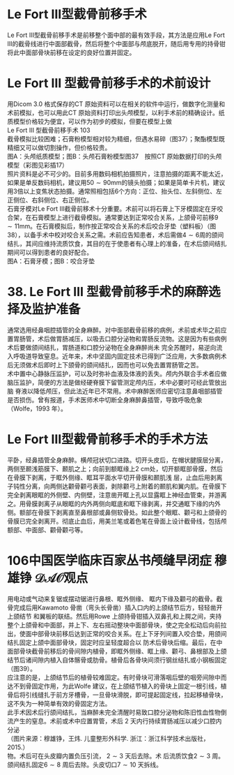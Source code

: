 # Le Fort Ⅲ型截骨前移手术  
Le Fort Ⅲ型截骨前移手术是前移整个面中部的最有效手段，其方法是应用Le Fort Ⅲ的截骨线进行中面部截骨，然后将整个中面部与颅底脱开，随后用专用的持骨钳将此中面部骨块前移在设定的良好位置并固定。  
#  Le Fort  Ⅲ 型截骨前移手术的术前设计  
用Dicom 3.0 格式保存的CT 原始资料可以在相关的软件中运行，做数字化测量和术前模拟，也可以用此CT 原始资料打印出头颅模型，以利手术前的精确设计。纸质模型价格较为便宜，可以作为初步的模拟，但要在模型上做  
Le Fort  Ⅲ 型截骨前移手术 103  
截骨模拟比较困难；石膏粉模型相对较为精细，但遇水易碎（图37）；聚酯模型既精细又可以做切割操作，但价格较贵。  
图A：头颅纸质模型；图B：头颅石膏粉模型图37　按照CT 原始数据打印的头颅模型（彩图见彩插17）  
照片资料是必不可少的。目前多用数码相机拍摄照片，注意拍摄的距离不能太近，如果是单反数码相机，建议用$50\sim90\mathrm{mm}$的镜头拍摄；如果是简单卡片机，建议用3倍以上变焦状态拍摄。通常照相包括6个方向：正位、抬头位、左斜侧位、左正侧位、右斜侧位、右正侧位。  
石膏牙模对Le Fort Ⅲ截骨前移术十分重要。术前可以将石膏上下牙模固定在牙咬合架，在石膏模型上进行截骨模拟。通常要达到正常咬合关系，上颌骨可前移$9\sim11\mathrm{{mm}}$。在石膏模拟后，制作按正常咬合关系的术后咬合牙垫（塑料板）（图38），以备手术中校对咬合关系之需。术前应告知患者，术后需做$4\sim6$周的颌间结扎，其间应维持流质饮食，其目的在于使患者有心理上的准备，在术后颌间结扎期间可以得到患者的良好配合。  
图A：石膏牙模；图B：咬合牙垫  
# 38.  Le Fort  Ⅲ 型截骨前移手术的麻醉选 择及监护准备  
通常选用经鼻咽腔插管的全身麻醉。对中面部截骨前移的病例，术前或术毕之前应置胃肠管，术后做胃肠减压，以吸去口腔分泌物和胃肠反流物。这是因为有些病例术后要做颌间结扎，胃肠道和口腔分泌物在全身麻醉尚未 完全苏醒时，易逆向流入呼吸道导致窒息。近年来，术中坚固内固定技术已得到广泛应用，大多数病例术后无须做术后即时上下颌骨的颌间结扎，因而也可以免去置胃肠管之苦。  
术中置中心静脉压监护，可以及时弥补血液及体液的丢失。颅内外联合手术者应做脑压监护，简便的方法是做经硬脊膜下留管测定颅内压，术中必要时可经此管放出脑 脊液以降低颅压，但此法近年已不常用。术中麻醉医师应密切注意鼻咽部插管是否损伤。曾有报道，手术医师术中切断全身麻醉鼻插管，导致呼吸危象（Wolfe，1993 年）。  
#  Le Fort Ⅲ型截骨前移手术的手术方法  
平卧，经鼻插管全身麻醉。横颅冠状切口进路。切开头皮后，在帽状腱膜层分离，两侧至颞浅筋膜下、颞肌之上；向前到额眶缘上$2~\mathrm{cm}$处，切开额眶部骨膜，然后在骨膜下剥离，于眶外侧缘、眶耳平面水平切开骨膜和颞肌浅 层，止血后用剥离子钝性分离，向两侧达颧骨颧弓表面，剥除颧弓上附着的颞肌和翼内肌。在骨膜下完全剥离眼眶的外侧壁、内侧壁，注意凿开眶上孔以显露眶上神经血管束，并游离之。用骨膜剥离子从眼眶的内外两侧向眶底和眶下缘剥离，并交通眶下缘的内外侧。额部在骨膜下剥离直至鼻根部或鼻侧软骨处。如此整个眼眶、颧弓和上颌骨的骨膜已完全剥离开。彻底止血后，用美兰笔或着色笔在骨面上设计截骨线，包括颅额部、中面部、颧骨颧弓等。  
# 106中国医学临床百家丛书颅缝早闭症 穆雄铮 $\mathcal{D A O}$观点  
用电动或气动来复锯或摆动锯进行鼻根、眶外侧缘、 眶内下缘及颧弓的截骨。截骨完成后用Kawamoto 骨凿（弯头长骨凿）插入口内的上颌结节后方，轻轻凿开上颌结节 和翼板的联结。然后用Rowe 上颌持骨钳插入双鼻孔和上腭之间，夹持整个上颌骨和中面部，并上下、左右摇动整块中面部骨块，使之完全松动后向前拉出，使面中部骨块前移后达到正常的咬合关系。在上下牙列间置入咬合垫，用颌间结扎固定上颌中面部骨块，固定时应呈轻度超合以 防术后骨块后缩。最后，在中面部骨块截骨前移后的骨间隙内植骨，即眶外侧缘、眶上缘、颧弓、鼻根部及上颌结节后诸间隙内植入自体髂骨或肋骨。植骨后各骨块间须行钢丝结扎或小钢板固定（图39）。  
应注意的是，上颌结节后的植骨较难固定。有时骨块可滑落咽后壁的咽旁间隙中而达不到骨固定作用，为此Wolfe 建议，在上颌结节植入的骨块上固定一根引线，植骨后将引线缝扎于前方牙槽骨，一旦骨块滑脱，即可提起固定线，拉起移植骨块，这不失为一种简单有效的骨固定方法。  
此手术因术后行颌间结扎，当麻醉未完全清醒时易致口腔分泌物和陈旧性血性物倒流产生的窒息。术前或术中应置胃管，术后 2  天内行持续胃肠减压以减少口腔内分泌  
（图片来源：穆雄铮，王炜. 儿童整形外科学. 浙江：浙江科学技术出版社，2015.）  
物。术后可在头皮瓣内置负压引流， $2\sim3$  天后去除。术 后流质饮食$2\sim3$ 周。颌间结扎固定$6\sim8$ 周后去除。头皮切口$7\sim10$ 天拆线。  